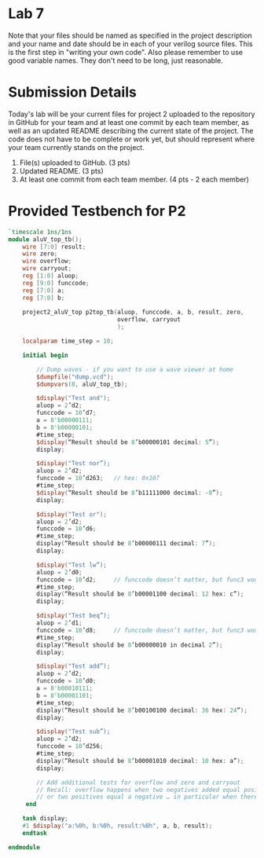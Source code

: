 # Lab 7

Note that your files should be named as specified in the project description and 
your name and date should be in each of your verilog source files. 
This is the first step in "writing your own code".
Also please remember to use good variable names. They don't need to be long, just reasonable.

# Submission Details
Today's lab will be your current files for project 2 uploaded to the repository in GitHub for your team and 
at least one commit by each team member, as well as an updated README describing the current state of the project.
The code does not have to be complete or work yet, but should represent where your team currently stands on the project.
1. File(s) uploaded to GitHub. (3 pts)
2. Updated README. (3 pts)
3. At least one commit from each team member. (4 pts - 2 each member)

# Provided Testbench for P2

```verilog
`timescale 1ns/1ns
module aluV_top_tb();
    wire [7:0] result;
    wire zero;
    wire overflow;
    wire carryout;
    reg [1:0] aluop;
    reg [9:0] funccode;
    reg [7:0] a;
    reg [7:0] b;
    
    project2_aluV_top p2top_tb(aluop, funccode, a, b, result, zero,
                               overflow, carryout
                               );

    localparam time_step = 10;

    initial begin

        // Dump waves - if you want to use a wave viewer at home
        $dumpfile("dump.vcd");
        $dumpvars(0, aluV_top_tb);

        $display("Test and");
        aluop = 2’d2;
        funccode = 10’d7;
        a = 8'b00000111;
        b = 8'b00000101;
        #time_step;
        $display(“Result should be 8’b00000101 decimal: 5”);
        display;

        $display("Test nor”);
        aluop = 2’d2;
        funccode = 10’d263;   // hex: 0x107
        #time_step;
        $display(“Result should be 8’b11111000 decimal: -8”);
        display;

        $display("Test or");
        aluop = 2’d2;
        funccode = 10’d6;
        #time_step;
        display(“Result should be 8’b00000111 decimal: 7”);
        display;

        $display("Test lw”);
        aluop = 2’d0;
        funccode = 10’d2;     // funccode doesn’t matter, but func3 would be 2
        #time_step;
        display(“Result should be 8’b00001100 decimal: 12 hex: c”);
        display;

        $display("Test beq”);
        aluop = 2’d1;
        funccode = 10’d8;     // funccode doesn’t matter, but func3 would be 0
        #time_step;
        display(“Result should be 8’b00000010 in decimal 2”);
        display;

        $display("Test add”);
        aluop = 2’d2;
        funccode = 10’d0;
        a = 8'b00010111;
        b = 8'b00001101;
        #time_step;
        display(“Result should be 8’b00100100 decimal: 36 hex: 24”);
        display;

        $display("Test sub”);
        aluop = 2’d2;
        funccode = 10’d256;
        #time_step;
        display(“Result should be 8’b00001010 decimal: 10 hex: a”);
        display;

        // Add additional tests for overflow and zero and carryout
        // Recall: overflow happens when two negatives added equal positive number, 
        // or two positives equal a negative … in particular when there is a carryout
     end

    task display;
    #1 $display("a:%0h, b:%0h, result:%0h", a, b, result);
    endtask

endmodule

```
